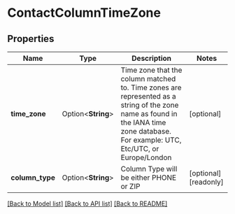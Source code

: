 # ContactColumnTimeZone

## Properties

Name | Type | Description | Notes
------------ | ------------- | ------------- | -------------
**time_zone** | Option<**String**> | Time zone that the column matched to. Time zones are represented as a string of the zone name as found in the IANA time zone database. For example: UTC, Etc/UTC, or Europe/London | [optional]
**column_type** | Option<**String**> | Column Type will be either PHONE or ZIP | [optional][readonly]

[[Back to Model list]](../README.md#documentation-for-models) [[Back to API list]](../README.md#documentation-for-api-endpoints) [[Back to README]](../README.md)


